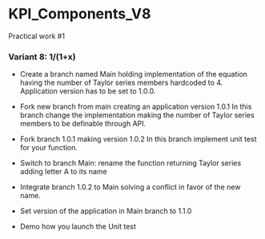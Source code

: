 # KPI_Components_V8
Practical work #1
### Variant 8: 1/(1+x)
* Create a branch named Main holding implementation of the equation having the number of Taylor series members hardcoded to 4. Application version has to be set to 1.0.0.
 
* Fork new branch from main creating an application version 1.0.1
In this branch change the implementation making the number of Taylor series members to be definable through API.
 
* Fork branch 1.0.1 making version 1.0.2
In this branch implement unit test for your function.
 
* Switch to branch Main:
rename the function returning Taylor series adding letter A to its name
 
* Integrate branch 1.0.2 to Main solving a conflict in favor of the new name.
 
* Set version of the application in Main branch to 1.1.0
 
* Demo how you launch the Unit test

